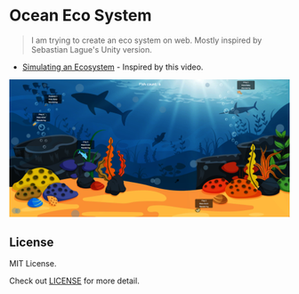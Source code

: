 # Ocean Eco System

> I am trying to create an eco system on web. Mostly inspired by Sebastian Lague's Unity version.

- [Simulating an Ecosystem](https://youtu.be/r_It_X7v-1E) - Inspired by this video.

![Thumbnail](assets/thumb.PNG)

## License

MIT License.

Check out [LICENSE](./LICENSE) for more detail.
